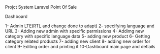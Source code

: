 Projct System Laravel Point Of Sale

Dashboard

1- Admin LTE(RTL and change done to adapt)
2- specifying language and URL
3- Adding new admin with specific permissions
4- Addimg new category with specific language data
5- adding new product
6- Getting category related products
7- adding new client
8- adding new order for client
9- Editing order and printing it
10-Dashboard main page and detlails
